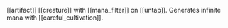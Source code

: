 [[artifact]] [[creature]] with [[mana_filter]] on [[untap]]. Generates infinite mana with [[careful_cultivation]].